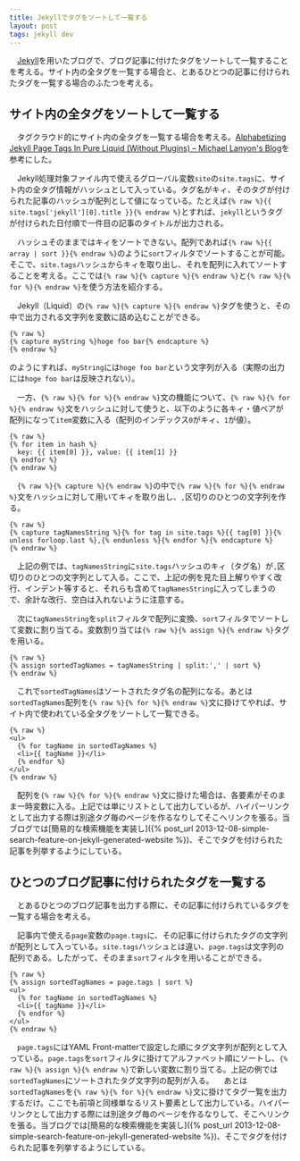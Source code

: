 ```yaml
---
title: Jekyllでタグをソートして一覧する
layout: post
tags: jekyll dev
---
```

　[Jekyll](http://jekyllrb.com)を用いたブログで、ブログ記事に付けたタグをソートして一覧することを考える。サイト内の全タグを一覧する場合と、とあるひとつの記事に付けられたタグを一覧する場合のふたつを考える。

## サイト内の全タグをソートして一覧する

　タグクラウド的にサイト内の全タグを一覧する場合を考える。[Alphabetizing Jekyll Page Tags In Pure Liquid (Without Plugins) – Michael Lanyon's Blog](http://blog.lanyonm.org/articles/2013/11/21/alphabetize-jekyll-page-tags-pure-liquid.html)を参考にした。

　Jekyll処理対象ファイル内で使えるグローバル変数`site`の`site.tags`に、サイト内の全タグ情報がハッシュとして入っている。タグ名がキィ、そのタグが付けられた記事のハッシュが配列として値になっている。たとえば`{% raw %}{{ site.tags['jekyll'][0].title }}{% endraw %}`とすれば、`jekyll`というタグが付けられた日付順で一件目の記事のタイトルが出力される。

　ハッシュそのままではキィをソートできない。配列であれば`{% raw %}{{ array | sort }}{% endraw %}`のように`sort`フィルタでソートすることが可能。そこで、`site.tags`ハッシュからキィを取り出し、それを配列に入れてソートすることを考える。ここでは`{% raw %}{% capture %}{% endraw %}`と`{% raw %}{% for %}{% endraw %}`を使う方法を紹介する。

　Jekyll（Liquid）の`{% raw %}{% capture %}{% endraw %}`タグを使うと、その中で出力される文字列を変数に詰め込むことができる。

```
{% raw %}
{% capture myString %}hoge foo bar{% endcapture %}
{% endraw %}
```

のようにすれば、`myString`には`hoge foo bar`という文字列が入る（実際の出力には`hoge foo bar`は反映されない）。

　一方、`{% raw %}{% for %}{% endraw %}`文の機能について、`{% raw %}{% for %}{% endraw %}`文をハッシュに対して使うと、以下のように各キィ・値ペアが配列になって`item`変数に入る（配列のインデックス`0`がキィ、`1`が値）。

```
{% raw %}
{% for item in hash %}
  key: {{ item[0] }}, value: {{ item[1] }}
{% endfor %}
{% endraw %}
```

　`{% raw %}{% capture %}{% endraw %}`の中で`{% raw %}{% for %}{% endraw %}`文をハッシュに対して用いてキィを取り出し、`,`区切りのひとつの文字列を作る。

```
{% raw %}
{% capture tagNamesString %}{% for tag in site.tags %}{{ tag[0] }}{% unless forloop.last %},{% endunless %}{% endfor %}{% endcapture %}
{% endraw %}
```

　上記の例では、`tagNamesString`に`site.tags`ハッシュのキィ（タグ名）が`,`区切りのひとつの文字列として入る。ここで、上記の例を見た目上解りやすく改行、インデント等すると、それらも含めて`tagNamesString`に入ってしまうので、余計な改行、空白は入れないように注意する。

　次に`tagNamesString`を`split`フィルタで配列に変換、`sort`フィルタでソートして変数に割り当てる。変数割り当ては`{% raw %}{% assign %}{% endraw %}`タグを用いる。

```
{% raw %}
{% assign sortedTagNames = tagNamesString | split:',' | sort %}
{% endraw %}
```

　これで`sortedTagNames`はソートされたタグ名の配列になる。あとは`sortedTagNames`配列を`{% raw %}{% for %}{% endraw %}`文に掛けてやれば、サイト内で使われている全タグをソートして一覧できる。

```
{% raw %}
<ul>
  {% for tagName in sortedTagNames %}
  <li>{{ tagName }}</li>
  {% endfor %}
</ul>
{% endraw %}
```

　配列を`{% raw %}{% for %}{% endraw %}`文に掛けた場合は、各要素がそのまま一時変数に入る。上記では単にリストとして出力しているが、ハイパーリンクとして出力する際は別途タグ毎のページを作るなりしてそこへリンクを張る。当ブログでは[簡易的な検索機能を実装し]({% post_url 2013-12-08-simple-search-feature-on-jekyll-generated-website %})、そこでタグを付けられた記事を列挙するようにしている。

## ひとつのブログ記事に付けられたタグを一覧する

　とあるひとつのブログ記事を出力する際に、その記事に付けられているタグを一覧する場合を考える。

　記事内で使える`page`変数の`page.tags`に、その記事に付けられたタグの文字列が配列として入っている。`site.tags`ハッシュとは違い、`page.tags`は文字列の配列である。したがって、そのまま`sort`フィルタを用いることができる。

```
{% raw %}
{% assign sortedTagNames = page.tags | sort %}
<ul>
  {% for tagName in sortedTagNames %}
  <li>{{ tagName }}</li>
  {% endfor %}
</ul>
{% endraw %}
```

　`page.tags`にはYAML Front-matterで設定した順にタグ文字列が配列として入っている。`page.tags`を`sort`フィルタに掛けてアルファベット順にソートし、`{% raw %}{% assign %}{% endraw %}`で新しい変数に割り当てる。上記の例では`sortedTagNames`にソートされたタグ文字列の配列が入る。
　あとは`sortedTagNames`を`{% raw %}{% for %}{% endraw %}`文に掛けてタグ一覧を出力するだけ。ここでも前項と同様単なるリスト要素として出力している。ハイパーリンクとして出力する際には別途タグ毎のページを作るなりして、そこへリンクを張る。当ブログでは[簡易的な検索機能を実装し]({% post_url 2013-12-08-simple-search-feature-on-jekyll-generated-website %})、そこでタグを付けられた記事を列挙するようにしている。
